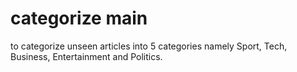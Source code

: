 # categorize main
 to categorize unseen articles into 5 categories namely Sport, Tech, Business, Entertainment and Politics.
